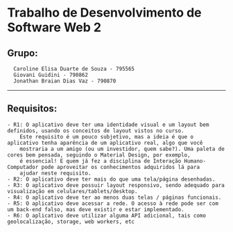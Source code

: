# Trabalho de Desenvolvimento de Software Web 2

## Grupo:

      Caroline Elisa Duarte de Souza - 795565
      Giovani Guidini - 790862
      Jonathan Braian Dias Vaz - 790870
----------------------------------------------------

## Requisitos:

    - R1: O aplicativo deve ter uma identidade visual e um layout bem definidos, usando os conceitos de layout vistos no curso.
        Este requisito é um pouco subjetivo, mas a ideia é que o aplicativo tenha aparência de um aplicativo real, algo que você
        mostraria a um amigo (ou um investidor, quem sabe?). Uma paleta de cores bem pensada, seguindo o Material Design, por exemplo,
        é essencial! E quem já fez a disciplina de Interação Humano-Computador pode aproveitar os conhecimentos adquiridos lá para
        ajudar neste requisito.
    - R2: O aplicativo deve ter mais do que uma tela/página desenhadas.
    - R3: O aplicativo deve possuir layout responsivo, sendo adequado para visualização em celulares/tablets/desktop.
    - R4: O aplicativo deve ter ao menos duas telas / páginas funcionais.
    - R5: O aplicativo deve acessar a rede. O acesso à rede pode ser com um back-end falso, mas deve existir e estar implementado.
    - R6: O aplicativo deve utilizar alguma API adicional, tais como geolocalização, storage, web workers, etc
